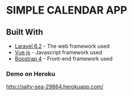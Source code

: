 # SIMPLE CALENDAR APP

## Built With

* [Laravel 6.2](https://laravel.com/docs/6.x) - The web framework used
* [Vue.js](https://vuejs.org/) - Javascript framework used
* [Boostrap 4](https://getbootstrap.com/docs/4.0/getting-started/introduction/) - Front-end framework used

### Demo on Heroku
http://salty-sea-29864.herokuapp.com/